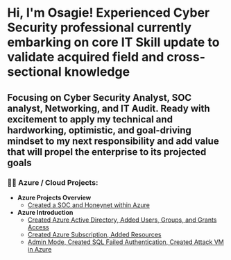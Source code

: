 <h1>Hi, I'm Osagie! Experienced Cyber Security professional currently embarking on core IT Skill update to validate acquired field and cross-sectional knowledge<br/>

<h2>Focusing on Cyber Security Analyst, SOC analyst, Networking, and IT Audit. Ready with excitement to apply my technical and hardworking, optimistic, and goal-driving mindset to my next responsibility and add value that will propel the enterprise to its projected goals</h2>
<h3>👨‍💻 Azure / Cloud Projects:</h3>

- <b>Azure Projects Overview</b>
  - [Created a SOC and Honeynet within Azure](https://github.com/Osagieoshodi/Azure-Honeynet-SOC)
- <b>Azure Introduction</b>
  - [Created Azure Active Directory, Added Users, Groups, and Grants Access](https://github.com/Osagieoshodi/Configure-Observe-Tenant-Level-Global-Reader)
  - [Created Azure Subscription, Added Resources](https://github.com/Osagieoshodi/CREATED-AZURE-ACCOUNT-VIRTUAL-MACHINE-SQL-SERVER)
  - [Admin Mode, Created SQL Failed Authentication, Created Attack VM in Azure ](https://github.com/Osagieoshodi/Admin-Mode-Acted-as-theAdmin)
